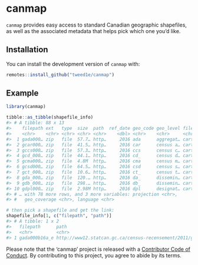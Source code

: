 
<!-- README.md is generated from README.Rmd. Please edit that file -->

# canmap

<!-- badges: start -->

<!-- badges: end -->

`canmap` provides easy access to standard Canadian geographic
shapefiles, as well as the associated metadata that helps pick which one
you’d like.

## Installation

You can install the development version of `canmap` with:

``` r
remotes::install_github("tweed1e/canmap")
```

## Example

``` r
library(canmap)

tibble::as_tibble(shapefile_info)
#> # A tibble: 88 x 13
#>    filepath ext   type  size  path  ref_date geo_code geo_level file_type format
#>    <chr>    <chr> <chr> <chr> <chr>    <dbl> <chr>    <chr>     <chr>     <chr> 
#>  1 gada000… zip   file  57.7… http…     2016 ada      aggregat… cartogra… ArcGI…
#>  2 gcar000… zip   file  41.5… http…     2016 car      census a… cartogra… ArcGI…
#>  3 gccs000… zip   file  57.3… http…     2016 ccs      census c… cartogra… ArcGI…
#>  4 gcd_000… zip   file  44.1… http…     2016 cd_      census d… cartogra… ArcGI…
#>  5 gcma000… zip   file  4.8M  http…     2016 cma      census m… cartogra… ArcGI…
#>  6 gcsd000… zip   file  64.5… http…     2016 csd      census s… cartogra… ArcGI…
#>  7 gct_000… zip   file  10.6… http…     2016 ct_      census t… cartogra… ArcGI…
#>  8 gda_000… zip   file  120.… http…     2016 da_      dissemin… cartogra… ArcGI…
#>  9 gdb_000… zip   file  298.… http…     2016 db_      dissemin… cartogra… ArcGI…
#> 10 gdpl000… zip   file  2.98M http…     2016 dpl      designat… cartogra… ArcGI…
#> # … with 78 more rows, and 3 more variables: projection <chr>,
#> #   geo_coverage <chr>, language <chr>

# then pick a shapefile and get the link:
shapefile_info[1, c("filepath", "path")]
#> # A tibble: 1 x 2
#>   filepath      path                                                            
#>   <chr>         <chr>                                                           
#> 1 gada000b16a_e http://www12.statcan.gc.ca/census-recensement/2011/geo/bound-li…
```

Please note that the ‘canmap’ project is released with a [Contributor
Code of Conduct](.github/CODE_OF_CONDUCT.md). By contributing to this
project, you agree to abide by its terms.

